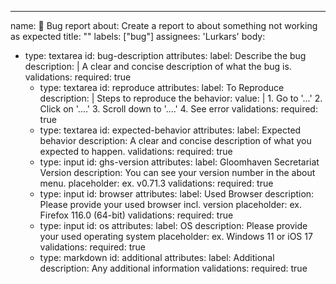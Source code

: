 ---
name: :bug: Bug report
about: Create a report to about something not working as expected
title: ""
labels: ["bug"]
assignees: 'Lurkars'
body:
- type: textarea
    id: bug-description
    attributes:
      label: Describe the bug
      description: |
        A clear and concise description of what the bug is.
    validations:
      required: true
  - type: textarea
    id: reproduce
    attributes:
      label: To Reproduce
      description: |
        Steps to reproduce the behavior:
      value: |
        1. Go to '...'
        2. Click on '....'
        3. Scroll down to '....'
        4. See error
    validations:
      required: true
  - type: textarea
    id: expected-behavior
    attributes:
      label: Expected behavior
      description: A clear and concise description of what you expected to happen.
    validations:
      required: true
  - type: input
    id: ghs-version
    attributes:
      label: Gloomhaven Secretariat Version
      description: You can see your version number in the about menu.
      placeholder: ex. v0.71.3
    validations:
      required: true
  - type: input
    id: browser
    attributes:
      label: Used Browser
      description: Please provide your used browser incl. version
      placeholder: ex. Firefox 116.0 (64-bit)
    validations:
      required: true
  - type: input
    id: os
    attributes:
      label: OS
      description: Please provide your used operating system
      placeholder: ex. Windows 11 or iOS 17
    validations:
      required: true
  - type: markdown
    id: additional
    attributes:
      label: Additional
      description: Any additional information
    validations:
      required: true